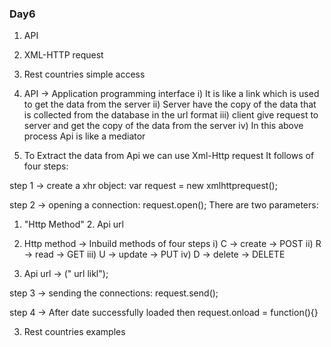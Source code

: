 ### Day6

1. API
2. XML-HTTP request
3. Rest countries simple access

4. API -> Application programming interface
   i) It is like a link which is used to get the data from
   the server
   ii) Server have the copy of the data that is collected from the
   database in the url format
   iii) client give request to server and get the copy of the data
   from the server
   iv) In this above process Api is like a mediator

5. To Extract the data from Api we can use Xml-Http request
   It follows of four steps:

step 1 -> create a xhr object:
var request = new xmlhttprequest();

step 2 -> opening a connection:
request.open();
There are two parameters:

1. "Http Method" 2. Api url

1. Http method -> Inbuild methods of four steps
   i) C -> create -> POST
   ii) R -> read -> GET
   iii) U -> update -> PUT
   iv) D -> delete -> DELETE

1. Api url -> (" url likl");

step 3 -> sending the connections:
request.send();

step 4 -> After date successfully loaded then
request.onload = function(){}

3. Rest countries examples
